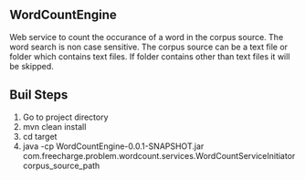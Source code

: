 WordCountEngine
---------------
Web service to count the occurance of a word in the corpus source.
The word search is non case sensitive.
The corpus source can be a text file or folder which contains text files.
If folder contains other than text files it will be skipped.
	
Buil Steps
----------
1. Go to project directory
2. mvn clean install
3. cd target 
4. java -cp WordCountEngine-0.0.1-SNAPSHOT.jar com.freecharge.problem.wordcount.services.WordCountServiceInitiator corpus_source_path
